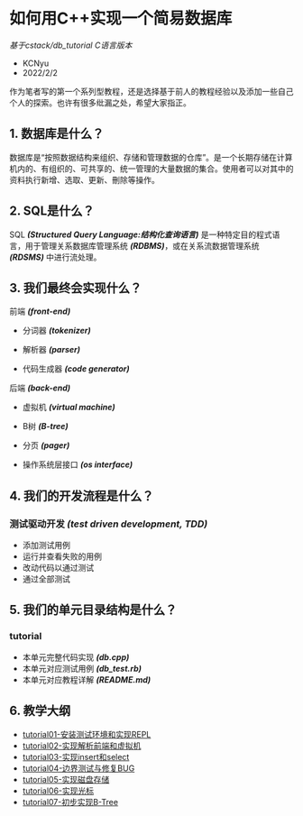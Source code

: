 # 如何用C++实现一个简易数据库
*基于cstack/db_tutorial C语言版本*
* KCNyu
* 2022/2/2

作为笔者写的第一个系列型教程，还是选择基于前人的教程经验以及添加一些自己个人的探索。也许有很多纰漏之处，希望大家指正。

## 1. 数据库是什么？
数据库是“按照数据结构来组织、存储和管理数据的仓库”。是一个长期存储在计算机内的、有组织的、可共享的、统一管理的大量数据的集合。使用者可以对其中的资料执行新增、选取、更新、刪除等操作。

## 2. SQL是什么？
SQL ***(Structured Query Language:结构化查询语言)*** 是一种特定目的程式语言，用于管理关系数据库管理系统 ***(RDBMS)***，或在关系流数据管理系统 ***(RDSMS)*** 中进行流处理。

## 3. 我们最终会实现什么？
前端 ***(front-end)***

* 分词器 ***(tokenizer)***

* 解析器 ***(parser)***

* 代码生成器 ***(code generator)***

后端 ***(back-end)***

* 虚拟机 ***(virtual machine)***

* B树 ***(B-tree)***

* 分页 ***(pager)***

* 操作系统层接口 ***(os interface)***


## 4. 我们的开发流程是什么？
### 测试驱动开发 ***(test driven development, TDD)***
* 添加测试用例
* 运行并查看失败的用例
* 改动代码以通过测试
* 通过全部测试
  
## 5. 我们的单元目录结构是什么？

### **tutorial**
* 本单元完整代码实现 ***(db.cpp)***
* 本单元对应测试用例 ***(db_test.rb)***
* 本单元对应教程详解 ***(README.md)***

## 6. 教学大纲
* [tutorial01-安装测试环境和实现REPL](./tutorial01/README.md)
* [tutorial02-实现解析前端和虚拟机](./tutorial02/README.md)
* [tutorial03-实现insert和select](./tutorial03/README.md)
* [tutorial04-边界测试与修复BUG](./tutorial04/README.md)
* [tutorial05-实现磁盘存储](./tutorial05/README.md)
* [tutorial06-实现光标](./tutorial06/README.md)
* [tutorial07-初步实现B-Tree](./tutorial07/README.md)